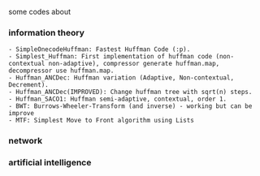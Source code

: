 some codes about


### information theory
    - SimpleOnecodeHuffman: Fastest Huffman Code (:p).
    - Simplest_Huffman: First implementation of huffman code (non-contextual non-adaptive), compressor generate huffman.map, decompressor use huffman.map.
    - Huffman_ANCDec: Huffman variation (Adaptive, Non-contextual, Decrement). 
    - Huffman_ANCDec(IMPROVED): Change huffman tree with sqrt(n) steps.
    - Huffman_SACO1: Huffman semi-adaptive, contextual, order 1.
    - BWT: Burrows-Wheeler-Transform (and inverse) - working but can be improve
    - MTF: Simplest Move to Front algorithm using Lists 

### network


### artificial intelligence